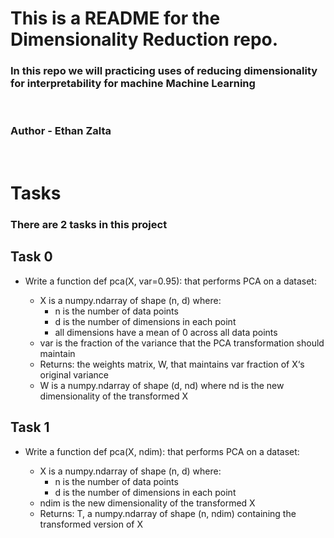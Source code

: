 # This is a README for the Dimensionality Reduction repo.

### In this repo we will practicing uses of reducing dimensionality for interpretability for machine Machine Learning
<br>

### Author - Ethan Zalta
<br>


# Tasks
### There are 2 tasks in this project

## Task 0
* Write a function def pca(X, var=0.95): that performs PCA on a dataset:

    * X is a numpy.ndarray of shape (n, d) where:
        * n is the number of data points
        * d is the number of dimensions in each point
        * all dimensions have a mean of 0 across all data points
    * var is the fraction of the variance that the PCA transformation should maintain
    * Returns: the weights matrix, W, that maintains var fraction of X‘s original variance
    * W is a numpy.ndarray of shape (d, nd) where nd is the new dimensionality of the transformed X

## Task 1
* Write a function def pca(X, ndim): that performs PCA on a dataset:

    * X is a numpy.ndarray of shape (n, d) where:
        * n is the number of data points
        * d is the number of dimensions in each point
    * ndim is the new dimensionality of the transformed X
    * Returns: T, a numpy.ndarray of shape (n, ndim) containing the transformed version of X

